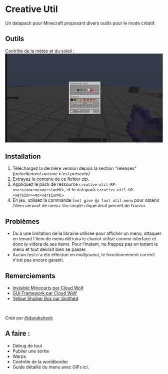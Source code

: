 # Creative Util
Un datapack pour Minecraft proposant divers outils pour le mode créatif.

## Outils

Contrôle de la météo et du soleil :
![](https://github.com/Epitygmata/creative-util/blob/main/gallery/weather-daytime.gif)

## Installation

1) Téléchargez la dernière version depuis la section "releases" *(actuellement aucune n'est présente)*
2) Extrayez le contenu de ce fichier zip.
3) Appliquez le pack de ressource `creative-util-RP-<version>+mc<versionMC>`, et le datapack `creative-util-DP-<version>+mc<versionMC>` 
4) En jeu, utilisez la commande `loot give @s loot util:menu` pour obtenir l'item servant de menu. Un simple clique droit permet de l'ouvrir.

## Problèmes
 - Du à une limitation de la librairie utilisée pour afficher un menu, attaquer en tenant l'item de menu détruira le chariot utilisé comme interface et  donc le videra de ses items. Pour l'instant, ne frappez pas en tenant le menu et tout devrait bien se passer.
 - Aucun test n'a été effectué en multijoueur, le fonctionnement correct n'est pas encore garanti.

## Remerciements

 - [Invisible Minecarts par Cloud Wolf](https://www.youtube.com/watch?v=gZYxhHAN-Ic)
 - [GUI Framework par Cloud Wolf](https://www.youtube.com/watch?v=Sxnaah2SPzw)
 - [Yellow Shulker Box par Smithed](https://wiki.smithed.dev/guides/yellow-shulker-box/)
 <br>

Créé par [@darukshock](https://github.com/Darukshock)

## A faire :
 - Debug de tout
 - Publier une sortie
 - Warps
 - Contrôle de la worldborder
 - Guide détaillé du menu avec GIFs ici.
